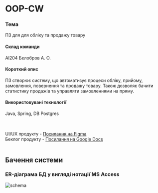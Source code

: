 # OOP-CW
### Тема
ПЗ для для обліку та продажу товару

#### Склад команди
АІ204 Бєлобров А. О.

#### Короткий опис
ПЗ створює систему, що автоматизує процеси обліку, прийому, замовлення, повернення та продажу товару. Також дозволяє бачити статистику продажів та управляти замовленнями на пряму.

#### Використовувані технології
Java, Spring, DB Postgres

<br><br>
UI/UX продукту - [Посилання на Figma](https://www.figma.com/file/RedTxkPfvIvVLLUdxDhmnj/OOP-CW?node-id=0%3A1) <br>
Беклог продукту - [Посилання на Google Docs](https://docs.google.com/spreadsheets/d/16yxTzO1KasehXI3JCAOZzH2GR46FFQkO_cL4NIKiV5s/edit?usp=sharing)
<br><br>

## Бачення системи

### ER-діаграма БД у вигляді нотації MS Access
![schema](https://user-images.githubusercontent.com/66921192/164258960-7ca9e475-82b4-4c35-bbe6-6035b639a8ea.png)

